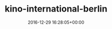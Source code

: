 ---
title:		"kino-international-berlin"
type:		"photos"
mediatype:		"upload"
description:		"TBC"
date:		"2016-12-29 16:28:05+00:00"
album:		"city"
filename:		"kino-international-berlin.md"
series:		""
cl_public_id:		"city/kino-international-berlin"
cl_version:		1497000398
format:		"tiff"
bytes:		7339308
width:		2560
height:		1440
colours:
- "#E9F1F6"
- "#DCCFC5"
- "#575C65"
- "#383230"
- "#2C201B"
- "#3D3F45"
- "#5B656C"
- "#736965"
- "#2D251B"
- "#3B4145"
- "#795C49"
- "#D2D6DF"
- "#D4A78B"
- "#7C684A"
- "#D2B27F"
- "#70696E"
- "#130803"
exposure_mode:		"Auto"
program:		"Aperture-priority AE"
aperture:		"4.0"
focal_length:		"24.0 mm"
iso:		"200"
shutter_speed:		"1/250"
metering:		"Multi-segment"
flash:		"Off, Did not fire"
white_balance:		"Custom"
colour_temp:		"5450"
has_crop:		"true"
orientation:		"Horizontal (normal)"
camera_model:		"NIKON D800"
lens_info:		"24-70mm f/2.8"
artist:		"No artist info"
x_resolution:		"300"
y_resolution:		"300"
---